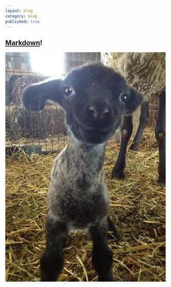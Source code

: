 ```yaml
---
layout: blog
category: blog
published: true
---
```


## [Markdown](http://daringfireball.net/projects/markdown/)!

![Sheeps!](/media/4BPDhRM.jpg)

